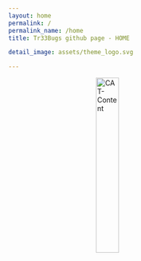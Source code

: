 ```yaml
---
layout: home
permalink: /
permalink_name: /home
title: Tr33Bugs github page - HOME

detail_image: assets/theme_logo.svg

---
```



<img 
    style="display: block; 
           margin-left: auto;
           margin-right: auto;
           width: 30%;"
    src="https://media.giphy.com/media/vFKqnCdLPNOKc/giphy.gif" 
    alt="CAT-Content">
</img>

